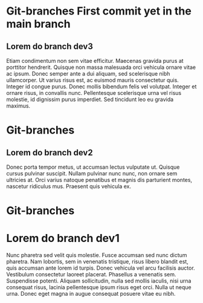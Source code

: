 # Git-branches First commit yet in the main branch
## Lorem do branch dev3
Etiam condimentum non sem vitae efficitur. Maecenas gravida purus at porttitor hendrerit. Quisque non massa malesuada orci vehicula ornare vitae ac ipsum. Donec semper ante a dui aliquam, sed scelerisque nibh ullamcorper. Ut varius risus est, ac euismod mauris consectetur quis. Integer id congue purus. Donec mollis bibendum felis vel volutpat. Integer et ornare risus, in convallis nunc. Pellentesque scelerisque urna vel risus molestie, id dignissim purus imperdiet. Sed tincidunt leo eu gravida maximus.

# Git-branches
## Lorem do branch dev2
Donec porta tempor metus, ut accumsan lectus vulputate ut. Quisque cursus pulvinar suscipit. Nullam pulvinar nunc nunc, non ornare sem ultricies at. Orci varius natoque penatibus et magnis dis parturient montes, nascetur ridiculus mus. Praesent quis vehicula ex. 


# Git-branches
# Lorem do branch dev1
Nunc pharetra sed velit quis molestie. Fusce accumsan sed nunc dictum pharetra. Nam lobortis, sem in venenatis tristique, risus libero blandit est, quis accumsan ante lorem id turpis. Donec vehicula vel arcu facilisis auctor. Vestibulum consectetur laoreet placerat. Phasellus a venenatis sem. Suspendisse potenti. Aliquam sollicitudin, nulla sed mollis iaculis, nisi urna consequat risus, lacinia pellentesque ipsum risus eget orci. Nulla ut neque urna. Donec eget magna in augue consequat posuere vitae eu nibh.


